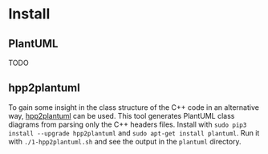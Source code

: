 # Install


## PlantUML

TODO


## hpp2plantuml

To gain some insight in the class structure of the C++ code in an alternative way, [hpp2plantuml](https://pypi.org/project/hpp2plantuml/) can be used. This tool generates PlantUML class diagrams from parsing only the C++ headers files. Install with `sudo pip3 install --upgrade hpp2plantuml` and `sudo apt-get install plantuml`. Run it with `./1-hpp2plantuml.sh` and see the output in the `plantuml` directory.
